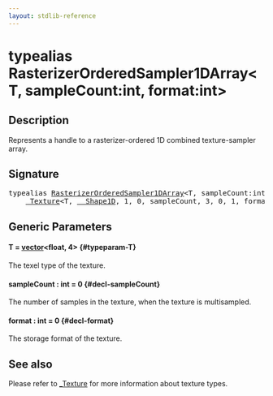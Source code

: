 ```yaml
---
layout: stdlib-reference
---
```


# typealias RasterizerOrderedSampler1DArray\<T, sampleCount:int, format:int\>

## Description

Represents a handle to a rasterizer-ordered 1D combined texture-sampler array.

## Signature

<pre>
<span class='code_keyword'>typealias</span> <a href="/stdlib-reference/types/rasterizerorderedsampler1darray-0ahpq" class="code_type">RasterizerOrderedSampler1DArray</a>&lt;T, sampleCount:<span class="code_keyword">int</span>, format:<span class="code_keyword">int</span>&gt; = 
    <a href="/stdlib-reference/types/0texture-01/index" class="code_type">_Texture</a>&lt;T, <a href="/stdlib-reference/types/0_shape1d-028/index" class="code_type">__Shape1D</a>, 1, 0, sampleCount, 3, 0, 1, format&gt;;
</pre>

## Generic Parameters

#### T  = [vector](/stdlib-reference/types/vector/index)\<float, 4\> {#typeparam-T}
The texel type of the texture.

#### sampleCount  : int = 0 {#decl-sampleCount}
The number of samples in the texture, when the texture is multisampled.

#### format  : int = 0 {#decl-format}
The storage format of the texture.


## See also

Please refer to <span class='code'><a href="/stdlib-reference/types/0texture-01/index" class="code_type">_Texture</a></span> for more information about texture types.


